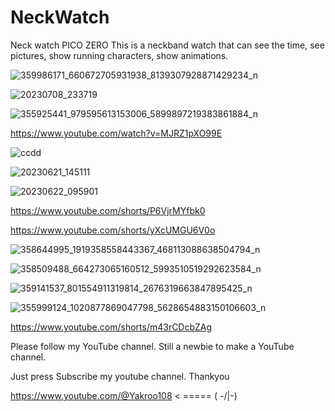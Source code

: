 # NeckWatch
Neck watch PICO ZERO This is a neckband watch that can see the time, see pictures, show running characters, show animations.

![359986171_660672705931938_8139307928871429234_n](https://github.com/YakrooThai/NeckWatch/assets/56666070/6723daa5-1880-449d-9530-f29b64da852a)


![20230708_233719](https://github.com/YakrooThai/NeckWatch/assets/56666070/e92a7365-a805-48c9-9164-8a0d151f8f7c)




![355925441_979595613153006_5899897219383861884_n](https://github.com/YakrooThai/NeckWatch/assets/56666070/256d7191-be59-48b6-a11d-ce99a4165f4e)


https://www.youtube.com/watch?v=MJRZ1pXO99E


![ccdd](https://github.com/YakrooThai/NeckWatch/assets/56666070/c27c30b2-c329-4c57-9252-78a7fffb80a4)


![20230621_145111](https://github.com/YakrooThai/NeckWatch/assets/56666070/bac154c9-7a94-47ba-a557-29d3d149c06d)


![20230622_095901](https://github.com/YakrooThai/NeckWatch/assets/56666070/0d17d640-d1e6-48e2-a57d-062a17704c6b)

https://www.youtube.com/shorts/P6VjrMYfbk0

https://www.youtube.com/shorts/yXcUMGU6V0o

![358644995_1919358558443367_468113088638504794_n](https://github.com/YakrooThai/NeckWatch/assets/56666070/4cb6d377-2c5f-400b-b3e7-974f9e685cf0)

![358509488_664273065160512_5993510519292623584_n](https://github.com/YakrooThai/NeckWatch/assets/56666070/9571ae0c-2632-4ed9-8916-2099e13dcf75)

![359141537_801554911319814_2676319663847895425_n](https://github.com/YakrooThai/NeckWatch/assets/56666070/aa7b4d5c-8447-46ff-a18b-786df8bcda7f)

![355999124_1020877869047798_5628654883150106603_n](https://github.com/YakrooThai/NeckWatch/assets/56666070/6368490b-8f79-4b37-bad6-a30ac9952f09)

https://www.youtube.com/shorts/m43rCDcbZAg

Please follow my YouTube channel. Still a newbie to make a YouTube channel.

Just press Subscribe my youtube channel. Thankyou

https://www.youtube.com/@Yakroo108 < ===== ( -/|-)
